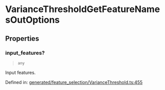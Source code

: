 # VarianceThresholdGetFeatureNamesOutOptions

## Properties

### input\_features?

> `any`

Input features.

Defined in:  [generated/feature\_selection/VarianceThreshold.ts:455](https://github.com/transitive-bullshit/scikit-learn-ts/blob/b59c1ff/packages/sklearn/src/generated/feature_selection/VarianceThreshold.ts#L455)

